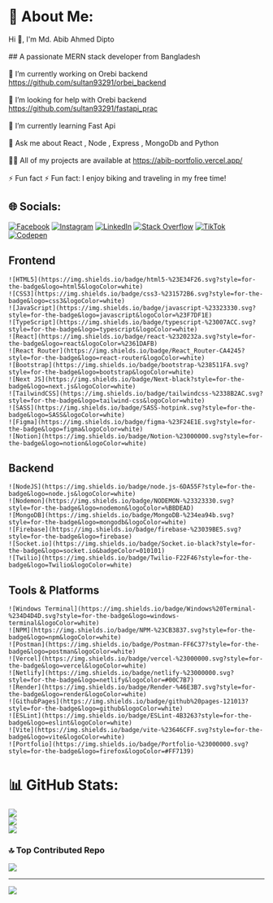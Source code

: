 # 💫 About Me:
Hi 👋, I'm  Md. Abib Ahmed Dipto<br><br>## A passionate MERN stack developer from Bangladesh<br><br>🔭 I’m currently working on Orebi backend https://github.com/sultan93291/orbei_backend<br><br>🤝 I’m looking for help with Orebi backend https://github.com/sultan93291/fastapi_prac<br><br>🌱 I’m currently learning Fast Api<br><br>💬 Ask me about  React , Node , Express , MongoDb and Python<br><br>👨‍💻 All of my projects are available at  https://abib-portfolio.vercel.app/<br><br>⚡ Fun fact  ⚡ Fun fact: I enjoy biking and traveling in my free time!


## 🌐 Socials:
[![Facebook](https://img.shields.io/badge/Facebook-%231877F2.svg?logo=Facebook&logoColor=white)](https://facebook.com/https://www.facebook.com/sanjar095) [![Instagram](https://img.shields.io/badge/Instagram-%23E4405F.svg?logo=Instagram&logoColor=white)](https://instagram.com/https://www.instagram.com/sultan_ahmed_sanjar_/) [![LinkedIn](https://img.shields.io/badge/LinkedIn-%230077B5.svg?logo=linkedin&logoColor=white)](https://linkedin.com/in/https://www.linkedin.com/in/md-abib-ahmed-dipto-0ab5b1298/) [![Stack Overflow](https://img.shields.io/badge/-Stackoverflow-FE7A16?logo=stack-overflow&logoColor=white)](https://stackoverflow.com/users/https://stackoverflow.com/users/27643479/md-abib-ahmed-dipto) [![TikTok](https://img.shields.io/badge/TikTok-%23000000.svg?logo=TikTok&logoColor=white)](https://tiktok.com/@https://www.tiktok.com/@sultan708976) [![Codepen](https://img.shields.io/badge/Codepen-000000?style=for-the-badge&logo=codepen&logoColor=white)](https://codepen.io/https://codepen.io/sultan93291) 

## Frontend
    ![HTML5](https://img.shields.io/badge/html5-%23E34F26.svg?style=for-the-badge&logo=html5&logoColor=white) 
    ![CSS3](https://img.shields.io/badge/css3-%231572B6.svg?style=for-the-badge&logo=css3&logoColor=white) 
    ![JavaScript](https://img.shields.io/badge/javascript-%23323330.svg?style=for-the-badge&logo=javascript&logoColor=%23F7DF1E) 
    ![TypeScript](https://img.shields.io/badge/typescript-%23007ACC.svg?style=for-the-badge&logo=typescript&logoColor=white) 
    ![React](https://img.shields.io/badge/react-%2320232a.svg?style=for-the-badge&logo=react&logoColor=%2361DAFB) 
    ![React Router](https://img.shields.io/badge/React_Router-CA4245?style=for-the-badge&logo=react-router&logoColor=white) 
    ![Bootstrap](https://img.shields.io/badge/bootstrap-%238511FA.svg?style=for-the-badge&logo=bootstrap&logoColor=white) 
    ![Next JS](https://img.shields.io/badge/Next-black?style=for-the-badge&logo=next.js&logoColor=white) 
    ![TailwindCSS](https://img.shields.io/badge/tailwindcss-%2338B2AC.svg?style=for-the-badge&logo=tailwind-css&logoColor=white) 
    ![SASS](https://img.shields.io/badge/SASS-hotpink.svg?style=for-the-badge&logo=SASS&logoColor=white) 
    ![Figma](https://img.shields.io/badge/figma-%23F24E1E.svg?style=for-the-badge&logo=figma&logoColor=white) 
    ![Notion](https://img.shields.io/badge/Notion-%23000000.svg?style=for-the-badge&logo=notion&logoColor=white) 

## Backend
    ![NodeJS](https://img.shields.io/badge/node.js-6DA55F?style=for-the-badge&logo=node.js&logoColor=white) 
    ![Nodemon](https://img.shields.io/badge/NODEMON-%23323330.svg?style=for-the-badge&logo=nodemon&logoColor=%BBDEAD) 
    ![MongoDB](https://img.shields.io/badge/MongoDB-%234ea94b.svg?style=for-the-badge&logo=mongodb&logoColor=white) 
    ![Firebase](https://img.shields.io/badge/firebase-%23039BE5.svg?style=for-the-badge&logo=firebase) 
    ![Socket.io](https://img.shields.io/badge/Socket.io-black?style=for-the-badge&logo=socket.io&badgeColor=010101) 
    ![Twilio](https://img.shields.io/badge/Twilio-F22F46?style=for-the-badge&logo=Twilio&logoColor=white) 

## Tools & Platforms
    ![Windows Terminal](https://img.shields.io/badge/Windows%20Terminal-%234D4D4D.svg?style=for-the-badge&logo=windows-terminal&logoColor=white) 
    ![NPM](https://img.shields.io/badge/NPM-%23CB3837.svg?style=for-the-badge&logo=npm&logoColor=white) 
    ![Postman](https://img.shields.io/badge/Postman-FF6C37?style=for-the-badge&logo=postman&logoColor=white) 
    ![Vercel](https://img.shields.io/badge/vercel-%23000000.svg?style=for-the-badge&logo=vercel&logoColor=white) 
    ![Netlify](https://img.shields.io/badge/netlify-%23000000.svg?style=for-the-badge&logo=netlify&logoColor=#00C7B7) 
    ![Render](https://img.shields.io/badge/Render-%46E3B7.svg?style=for-the-badge&logo=render&logoColor=white) 
    ![GithubPages](https://img.shields.io/badge/github%20pages-121013?style=for-the-badge&logo=github&logoColor=white) 
    ![ESLint](https://img.shields.io/badge/ESLint-4B3263?style=for-the-badge&logo=eslint&logoColor=white) 
    ![Vite](https://img.shields.io/badge/vite-%23646CFF.svg?style=for-the-badge&logo=vite&logoColor=white) 
    ![Portfolio](https://img.shields.io/badge/Portfolio-%23000000.svg?style=for-the-badge&logo=firefox&logoColor=#FF7139)

# 📊 GitHub Stats:
![](https://github-readme-stats.vercel.app/api?username=sultan93291&theme=dark&hide_border=false&include_all_commits=false&count_private=false)<br/>
![](https://github-readme-streak-stats.herokuapp.com/?user=sultan93291&theme=dark&hide_border=false)<br/>
![](https://github-readme-stats.vercel.app/api/top-langs/?username=sultan93291&theme=dark&hide_border=false&include_all_commits=false&count_private=false&layout=compact)

### 🔝 Top Contributed Repo
![](https://github-contributor-stats.vercel.app/api?username=sultan93291&limit=5&theme=dark&combine_all_yearly_contributions=true)

---
[![](https://visitcount.itsvg.in/api?id=sultan93291&icon=0&color=0)](https://visitcount.itsvg.in)

<!-- Proudly created with GPRM ( https://gprm.itsvg.in ) -->
